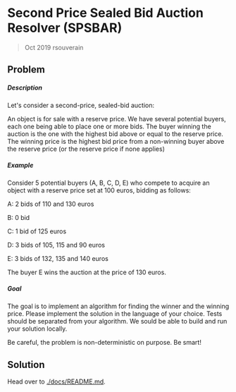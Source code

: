 # Second Price Sealed Bid Auction Resolver (SPSBAR)
> Oct 2019 rsouverain

## Problem

##### Description

Let's consider a second-price, sealed-bid auction:

An object is for sale with a reserve price.
We have several potential buyers, each one being able to place one or more bids.
The buyer winning the auction is the one with the highest bid above or equal to the reserve price.
The winning price is the highest bid price from a non-winning buyer above the reserve price (or the reserve price if none applies)

##### Example
Consider 5 potential buyers (A, B, C, D, E) who compete to acquire an object with a reserve price set at 100 euros, bidding as follows:
 
A: 2 bids of 110 and 130 euros

B: 0 bid

C: 1 bid of 125 euros

D: 3 bids of 105, 115 and 90 euros

E: 3 bids of 132, 135 and 140 euros
 
The buyer E wins the auction at the price of 130 euros.

##### Goal 
The goal is to implement an algorithm for finding the winner and the winning price. Please implement the solution in the language of your choice. Tests should be separated from your algorithm. We sould be able to build and run your solution locally. 
 
Be careful, the problem is non-deterministic on purpose. Be smart!


## Solution

Head over to [./docs/README.md](./docs/README.md).
